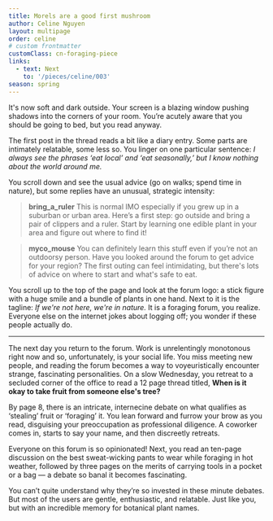 ```yaml
---
title: Morels are a good first mushroom
author: Celine Nguyen
layout: multipage
order: celine
# custom frontmatter
customClass: cn-foraging-piece
links:
  - text: Next
    to: '/pieces/celine/003'
season: spring
---
```


It's now soft and dark outside. Your screen is a blazing window pushing shadows into the corners of your room. You’re acutely aware that you should be going to bed, but you read anyway.

The first post in the thread reads a bit like a diary entry. Some parts are intimately relatable, some less so. You linger on one particular sentence: *I always see the phrases ‘eat local’ and ‘eat seasonally,’ but I know nothing about the world around me.*

You scroll down and see the usual advice (go on walks; spend time in nature), but some replies have an unusual, strategic intensity:

> **bring_a_ruler** This is normal IMO especially if you grew up in a suburban or urban area. Here’s a first step: go outside and bring a pair of clippers and a ruler. Start by learning one edible plant in your area and figure out where to find it!

> **myco_mouse** You can definitely learn this stuff even if you’re not an outdoorsy person. Have you looked around the forum to get advice for your region? The first outing can feel intimidating, but there's lots of advice on where to start and what's safe to eat.

You scroll up to the top of the page and look at the forum logo: a stick figure with a huge smile and a bundle of plants in one hand. Next to it is the tagline: *If we're not here, we're in nature.* It is a foraging forum, you realize. Everyone else on the internet jokes about logging off; you wonder if these people actually do.

---

The next day you return to the forum. Work is unrelentingly monotonous right now and so, unfortunately, is your social life. You miss meeting new people, and reading the forum becomes a way to voyeuristically encounter strange, fascinating personalities. On a slow Wednesday, you retreat to a secluded corner of the office to read a 12 page thread titled, **When is it okay to take fruit from someone else's tree?**

By page 8, there is an intricate, internecine debate on what qualifies as ‘stealing’ fruit or ‘foraging’ it. You lean forward and furrow your brow as you read, disguising your preoccupation as professional diligence. A coworker comes in, starts to say your name, and then discreetly retreats.

Everyone on this forum is so opinionated! Next, you read an ten-page discussion on the best sweat-wicking pants to wear while foraging in hot weather, followed by three pages on the merits of carrying tools in a pocket or a bag — a debate so banal it becomes fascinating.

You can’t quite understand why they’re so invested in these minute debates. But most of the users are gentle, enthusiastic, and relatable. Just like you, but with an incredible memory for botanical plant names.
